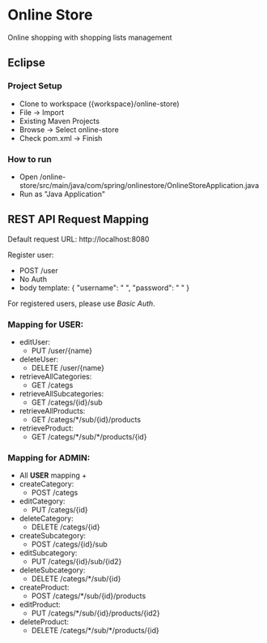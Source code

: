 # Online Store
Online shopping with shopping lists management 

## Eclipse

### Project Setup
  - Clone to workspace ({workspace}/online-store)
  - File -> Import
  - Existing Maven Projects 
  - Browse -> Select online-store
  - Check pom.xml -> Finish

### How to run
  - Open /online-store/src/main/java/com/spring/onlinestore/OnlineStoreApplication.java
  - Run as "Java Application"
 

## REST API Request Mapping
Default request URL: http://localhost:8080

Register user: 
  - POST /user
  - No Auth
  - body template:
{
	"username": " ",
	"password": " "
}

For registered users, please use _Basic Auth_.

### Mapping for USER:
  - editUser: 
    - PUT /user/{name}
  - deleteUser: 
    - DELETE /user/{name}
  - retrieveAllCategories: 
    - GET /categs
  - retrieveAllSubcategories: 
    - GET /categs/{id}/sub
  - retrieveAllProducts: 
    - GET /categs/\*/sub/{id}/products
  - retrieveProduct: 
    - GET /categs/\*/sub/\*/products/{id}

### Mapping for ADMIN:  
  - All **USER** mapping +
  - createCategory: 
    - POST /categs
  - editCategory:
    - PUT /categs/{id}
  - deleteCategory: 
    - DELETE /categs/{id}
  - createSubcategory: 
    - POST /categs/{id}/sub
  - editSubcategory: 
    - PUT /categs/{id}/sub/{id2}
  - deleteSubcategory: 
    - DELETE /categs/\*/sub/{id}
  - createProduct: 
    - POST /categs/\*/sub/{id}/products
  - editProduct: 
    - PUT /categs/\*/sub/{id}/products/{id2}
  - deleteProduct: 
    - DELETE /categs/\*/sub/\*/products/{id}
